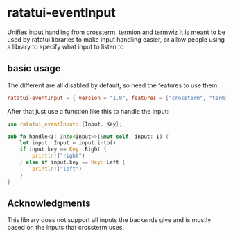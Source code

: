 # ratatui-eventInput

Unifies input handling from [crossterm](https://docs.rs/crossterm/latest/crossterm/), [termion](https://docs.rs/termion/latest/termion/) and [termwiz](https://docs.rs/termwiz/latest/termwiz/)
It is meant to be used by ratatui libraries to make input handling easier, or allow people using a library to specify what input to listen to

## basic usage

The different are all disabled by default, so need the features to use them:
```toml
ratatui-eventInput = { version = "1.0", features = ["crossterm", "termion", "termwiz"] }
```

After that just use a function like this to handle the input:
```rust
use ratatui_eventInput::{Input, Key};

pub fn handle<I: Into<Input>>(&mut self, input: I) {
    let input: Input = input.into()
    if input.key == Key::Right {
        println!("right")
    } else if input.key == Key::Left {
        println!("left")
    }
}
```


## Acknowledgments

This library does not support all inputs the backends give and is mostly based on the inputs that crossterm uses.

